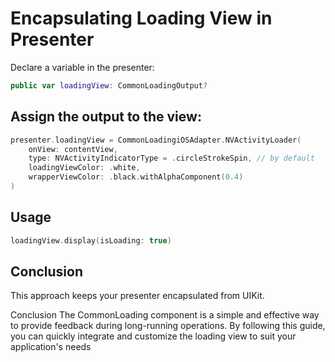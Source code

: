 # Encapsulating Loading View in Presenter

Declare a variable in the presenter:

```swift
public var loadingView: CommonLoadingOutput?
```

## Assign the output to the view:

```swift
presenter.loadingView = CommonLoadingiOSAdapter.NVActivityLoader(
    onView: contentView,
    type: NVActivityIndicatorType = .circleStrokeSpin, // by default
    loadingViewColor: .white,
    wrapperViewColor: .black.withAlphaComponent(0.4)
)
```

## Usage

```swift
loadingView.display(isLoading: true)
```

## Conclusion

This approach keeps your presenter encapsulated from UIKit.

Conclusion
The CommonLoading component is a simple and effective way to provide feedback during long-running operations. By following this guide, you can quickly integrate and customize the loading view to suit your application's needs